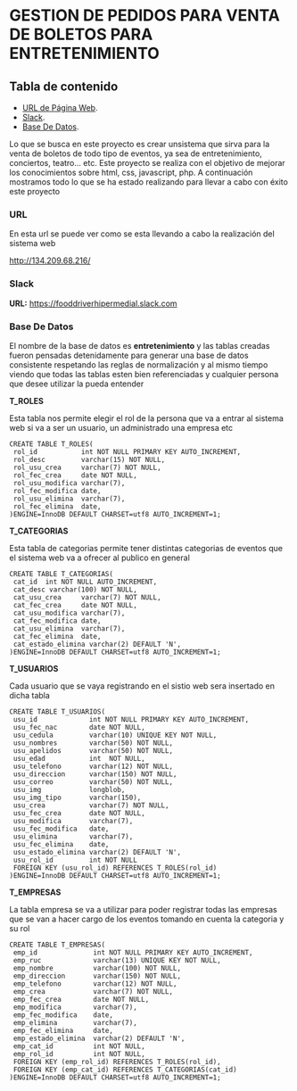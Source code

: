 # GESTION DE PEDIDOS PARA VENTA DE BOLETOS PARA ENTRETENIMIENTO


## Tabla de contenido
- [URL de Página Web](#URL-de-Página-Web).
- [Slack](#Slack).
- [Base De Datos](#Base-De-Datos).

Lo que se busca en este proyecto es crear unsistema que sirva para la venta de boletos de todo tipo de eventos, ya sea de entretenimiento, conciertos, teatro... etc. Este proyecto se realiza con el objetivo de mejorar los conocimientos sobre html, css, javascript, php. A continuación mostramos todo lo que se ha estado realizando para llevar a cabo con éxito este proyecto

### URL

En esta url se puede ver como se esta llevando a cabo la realización del sistema web

http://134.209.68.216/

### Slack 
**URL:** https://fooddriverhipermedial.slack.com

### Base De Datos

El nombre de la base de datos es **entretenimiento** y las tablas creadas fueron pensadas detenidamente para generar una base de datos consistente respetando las reglas de normalización y al mismo tiempo viendo que todas las tablas esten bien referenciadas y cualquier persona que desee utilizar la pueda entender

**T_ROLES**

Esta tabla nos permite elegir el rol de la persona que va a entrar al sistema web si va a ser un usuario, un administrado una empresa etc
```
CREATE TABLE T_ROLES(
 rol_id           int NOT NULL PRIMARY KEY AUTO_INCREMENT,
 rol_desc         varchar(15) NOT NULL,
 rol_usu_crea     varchar(7) NOT NULL,
 rol_fec_crea     date NOT NULL,
 rol_usu_modifica varchar(7),
 rol_fec_modifica date,
 rol_usu_elimina  varchar(7),
 rol_fec_elimina  date,
)ENGINE=InnoDB DEFAULT CHARSET=utf8 AUTO_INCREMENT=1;
```

**T_CATEGORIAS**

Esta tabla de categorias permite tener distintas categorias de eventos que el sistema web va a ofrecer al publico en general
```
CREATE TABLE T_CATEGORIAS(
 cat_id  int NOT NULL AUTO_INCREMENT,
 cat_desc varchar(100) NOT NULL,
 cat_usu_crea     varchar(7) NOT NULL,
 cat_fec_crea     date NOT NULL,
 cat_usu_modifica varchar(7),
 cat_fec_modifica date,
 cat_usu_elimina  varchar(7),
 cat_fec_elimina  date,
 cat_estado_elimina varchar(2) DEFAULT 'N',
)ENGINE=InnoDB DEFAULT CHARSET=utf8 AUTO_INCREMENT=1;
```

**T_USUARIOS**

Cada usuario que se vaya registrando en el sistio web sera insertado en dicha tabla
```
CREATE TABLE T_USUARIOS(
 usu_id             int NOT NULL PRIMARY KEY AUTO_INCREMENT,
 usu_fec_nac        date NOT NULL,
 usu_cedula         varchar(10) UNIQUE KEY NOT NULL,
 usu_nombres        varchar(50) NOT NULL,
 usu_apelidos       varchar(50) NOT NULL,
 usu_edad           int  NOT NULL,
 usu_telefono       varchar(12) NOT NULL,
 usu_direccion      varchar(150) NOT NULL,
 usu_correo         varchar(50) NOT NULL,
 usu_img            longblob,
 usu_img_tipo       varchar(150),
 usu_crea           varchar(7) NOT NULL,
 usu_fec_crea       date NOT NULL,
 usu_modifica       varchar(7),
 usu_fec_modifica   date,
 usu_elimina        varchar(7),
 usu_fec_elimina    date,
 usu_estado_elimina varchar(2) DEFAULT 'N',
 usu_rol_id         int NOT NULL
 FOREIGN KEY (usu_rol_id) REFERENCES T_ROLES(rol_id)
)ENGINE=InnoDB DEFAULT CHARSET=utf8 AUTO_INCREMENT=1;
```

**T_EMPRESAS**

La tabla empresa se va a utilizar para poder registrar todas las empresas que se van a hacer cargo de los eventos tomando en cuenta la categoria y su rol
```
CREATE TABLE T_EMPRESAS(
 emp_id              int NOT NULL PRIMARY KEY AUTO_INCREMENT,
 emp_ruc             varchar(13) UNIQUE KEY NOT NULL,
 emp_nombre          varchar(100) NOT NULL,
 emp_direccion       varchar(150) NOT NULL,
 emp_telefono        varchar(12) NOT NULL,
 emp_crea            varchar(7) NOT NULL,
 emp_fec_crea        date NOT NULL,
 emp_modifica        varchar(7),
 emp_fec_modifica    date,
 emp_elimina         varchar(7),
 emp_fec_elimina     date,
 emp_estado_elimina  varchar(2) DEFAULT 'N',
 emp_cat_id          int NOT NULL,
 emp_rol_id    		 int NOT NULL,
 FOREIGN KEY (emp_rol_id) REFERENCES T_ROLES(rol_id),
 FOREIGN KEY (emp_cat_id) REFERENCES T_CATEGORIAS(cat_id)
)ENGINE=InnoDB DEFAULT CHARSET=utf8 AUTO_INCREMENT=1;
```
